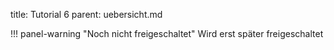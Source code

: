 title: Tutorial 6 
parent: uebersicht.md

!!! panel-warning "Noch nicht freigeschaltet"
    Wird erst später freigeschaltet

